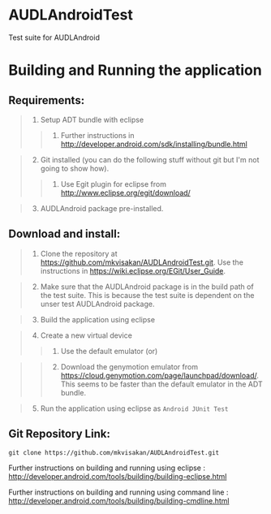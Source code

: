 AUDLAndroidTest
===============

Test suite for AUDLAndroid


Building and Running the application
===================================

Requirements:
-----------------------

>1) Setup ADT bundle with eclipse
>>1) Further instructions in http://developer.android.com/sdk/installing/bundle.html

>2) Git installed (you can do the following stuff without git but I'm not going to show how).
>>1) Use Egit plugin for eclipse from http://www.eclipse.org/egit/download/

>3) AUDLAndroid package pre-installed.

Download and install:
-----------------------

>1) Clone the repository at https://github.com/mkvisakan/AUDLAndroidTest.git. Use the instructions in https://wiki.eclipse.org/EGit/User_Guide.

>2) Make sure that the AUDLAndroid package is in the build path of the test suite. This is because the test suite is dependent on the unser test AUDLAndroid package.

>3) Build the application using eclipse

>4) Create a new virtual device
>>1) Use the default emulator (or)

>>2) Download the genymotion emulator from https://cloud.genymotion.com/page/launchpad/download/. This seems to be faster than the default emulator in the ADT bundle.

>5) Run the application using eclipse as `Android JUnit Test`


Git Repository Link:
---------------------
```
git clone https://github.com/mkvisakan/AUDLAndroidTest.git
```


Further instructions on building and running using eclipse : 
http://developer.android.com/tools/building/building-eclipse.html

Further instructions on building and running using command line :
http://developer.android.com/tools/building/building-cmdline.html


